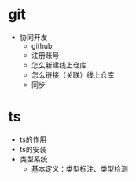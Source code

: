 # git
- 协同开发
    - github
    - 注册账号
    - 怎么新建线上仓库
    - 怎么链接（关联）线上仓库
    - 同步
# ts
- ts的作用
- ts的安装
- 类型系统
    - 基本定义：类型标注、类型检测